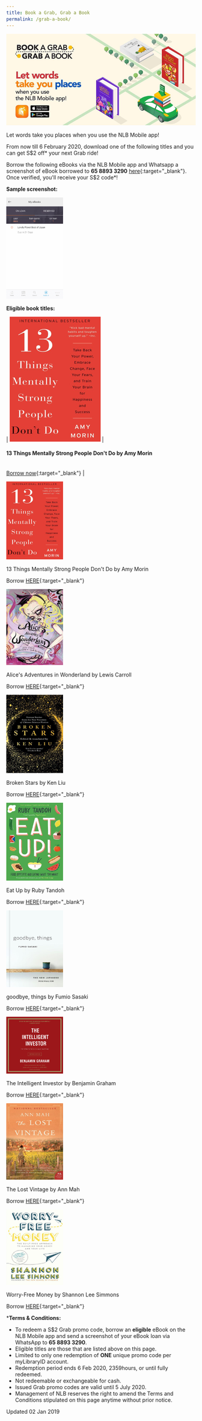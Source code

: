```yaml
---
title: Book a Grab, Grab a Book
permalink: /grab-a-book/
---
```


![banner Grab](\images\Grab1.png)

Let words take you places when you use the NLB Mobile app!

From now till 6 February 2020, download one of the following titles and you can get S$2 off* your next Grab ride!

Borrow the following eBooks via the NLB Mobile app and Whatsapp a screenshot of eBook borrowed to **65 8893 3290** [here](https://api.whatsapp.com/send?phone=6588933290){:target="_blank"}. Once verified, you'll receive your S$2 code*!

**Sample screenshot:**

<img src="/images/Grab2.png" style="width:30%" alt="sample screenshot"/>

**Eligible book titles:** 

| ![13 Things](\images\13things.png) | <h4>13 Things Mentally Strong People Don't Do by Amy Morin</h4><br>[Borrow now](https://eresources.nlb.gov.sg/ereads/proxy?id=2e57a811-62c3-4a0a-9adc-cb77e38dcfd9){:target="_blank"} |

<img src="/images/13things.png" style="width:30%" alt="13 Things Mentally Strong People Don't Do" />

13 Things Mentally Strong People Don't Do by Amy Morin

Borrow [HERE](https://eresources.nlb.gov.sg/ereads/proxy?id=2e57a811-62c3-4a0a-9adc-cb77e38dcfd9){:target="_blank"}



<img src="/images/alice.png" style="width:30%" alt="Alice's Adventures in Wonderland" />

Alice's Adventures in Wonderland by Lewis Carroll

Borrow [HERE](https://eresources.nlb.gov.sg/ereads/proxy?id=c280e18d-9cbd-4f5e-bee9-4c28f7aac55b){:target="_blank"}



<img src="/images/brokenstars.png" style="width:30%" alt="Broken Stars" />

Broken Stars by Ken Liu

Borrow [HERE](https://eresources.nlb.gov.sg/ereads/proxy?id=68f20880-d1f5-4c34-b1f4-004820ebb1d4){:target="_blank"}



<img src="/images/eatup.png" style="width:30%" alt="Eat Up" />

Eat Up by Ruby Tandoh

Borrow [HERE](https://eresources.nlb.gov.sg/ereads/proxy?id=8e24dd4a-c17c-4e14-9fe7-20f58078cc78){:target="_blank"}



<img src="/images/goodbye.png" style="width:30%" alt="goodbye, things" />

goodbye, things by Fumio Sasaki

Borrow [HERE](https://eresources.nlb.gov.sg/ereads/proxy?id=ccecdea9-291f-41e7-9d9c-1972dca23c1a){:target="_blank"}



<img src="/images/intel.jpg" style="width:30%" alt="The Intelligent Investor" />

The Intelligent Investor by Benjamin Graham

Borrow [HERE](https://eresources.nlb.gov.sg/ereads/proxy?id=6e091c8e-25cd-4def-b382-898c78ede92a){:target="_blank"}



<img src="/images/lostvintage.png" style="width:30%" alt="The Lost Vintage" />

The Lost Vintage by Ann Mah

Borrow [HERE](https://eresources.nlb.gov.sg/ereads/proxy?id=848a6e70-2973-443c-a947-8f9efa0b207f){:target="_blank"}



<img src="/images/worryfree.png" style="width:30%" alt="Worry-Free Money" />

Worry-Free Money by Shannon Lee Simmons

Borrow [HERE](https://eresources.nlb.gov.sg/ereads/proxy?id=c1f136fb-f615-41ce-b264-0745fc5f9a78){:target="_blank"}



***Terms & Conditions:**

*  To redeem a S$2 Grab promo code, borrow an **eligible** eBook on the NLB Mobile app and send a screenshot of your eBook loan via WhatsApp to **65 8893 3290**. 
* Eligible titles are those that are listed above on this page. 
* Limited to only one redemption of **ONE** unique promo code per myLibraryID account.
* Redemption period ends 6 Feb 2020, 2359hours, or until fully redeemed. 
* Not redeemable or exchangeable for cash. 
* Issued Grab promo codes are valid until 5 July 2020.
* Management of NLB reserves the right to amend the Terms and Conditions stipulated on this page anytime without prior notice.



Updated 02 Jan 2019